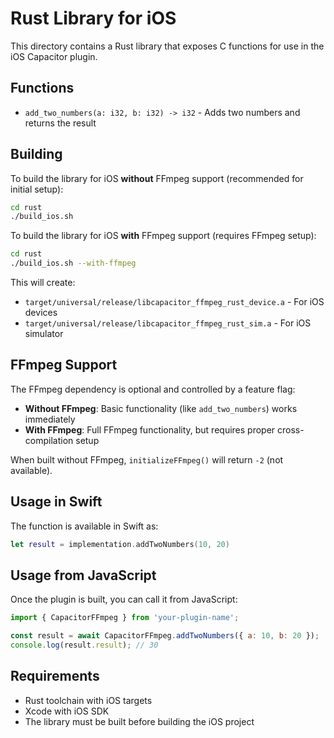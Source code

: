 # Rust Library for iOS

This directory contains a Rust library that exposes C functions for use in the iOS Capacitor plugin.

## Functions

- `add_two_numbers(a: i32, b: i32) -> i32` - Adds two numbers and returns the result

## Building

To build the library for iOS **without** FFmpeg support (recommended for initial setup):

```bash
cd rust
./build_ios.sh
```

To build the library for iOS **with** FFmpeg support (requires FFmpeg setup):

```bash
cd rust
./build_ios.sh --with-ffmpeg
```

This will create:
- `target/universal/release/libcapacitor_ffmpeg_rust_device.a` - For iOS devices  
- `target/universal/release/libcapacitor_ffmpeg_rust_sim.a` - For iOS simulator

## FFmpeg Support

The FFmpeg dependency is optional and controlled by a feature flag:
- **Without FFmpeg**: Basic functionality (like `add_two_numbers`) works immediately
- **With FFmpeg**: Full FFmpeg functionality, but requires proper cross-compilation setup

When built without FFmpeg, `initializeFFmpeg()` will return `-2` (not available).

## Usage in Swift

The function is available in Swift as:

```swift
let result = implementation.addTwoNumbers(10, 20)
```

## Usage from JavaScript

Once the plugin is built, you can call it from JavaScript:

```javascript
import { CapacitorFFmpeg } from 'your-plugin-name';

const result = await CapacitorFFmpeg.addTwoNumbers({ a: 10, b: 20 });
console.log(result.result); // 30
```

## Requirements

- Rust toolchain with iOS targets
- Xcode with iOS SDK
- The library must be built before building the iOS project 